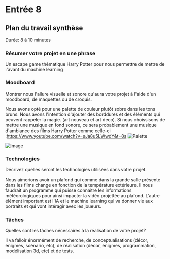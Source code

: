 # Entrée 8
## Plan du travail synthèse
Durée: 8 à 10 minutes

### Résumer votre projet en une phrase
Un escape game thématique Harry Potter pour nous permettre de mettre de l'avant du machine learning   

### Moodboard
Montrer nous l'allure visuelle et sonore qu'aura votre projet à l'aide d'un moodboard, de maquettes ou de croquis. 

Nous avons opté pour une palette de couleur plutôt sobre dans les tons bruns. Nous avons l'intention d'ajouter des borddures et des éléments qui peuvent rappeler la magie. (art nouveau et art deco). Si nous choissisons de mettre une musique en fond sonore, ce sera probablement une musique d'ambiance des films Harry Potter comme celle-ci :https://www.youtube.com/watch?v=sJa8u5LWwdY&t=8s
![Palette](https://github.com/Arlecchino14/exempleJournalDeBord/assets/143215813/4b1a7aae-a114-4433-99a3-9681b007b0a4)

![image](https://github.com/Arlecchino14/exempleJournalDeBord/assets/143215813/818c9865-1b8c-4edb-8e8d-e88e006e465d)





### Technologies
Décrivez quelles seront les technologies utilisées dans votre projet. 

Nous aimerions avoir un plafond qui comme dans la grande salle présente dans les films change en fonction de la température extérieure. Il nous faudrait un programme qui puisse connaitre les informations météorologiques pour ainsi impacter la vidéo projettée au plafond.
L'autre élément important est l'IA et le machine learning qui va donner vie aux portraits et qui vont intéragir avec les joueurs.

### Tâches
Quelles sont les tâches nécessaires à la réalisation de votre projet? 

Il va falloir énormément de recherche, de conceptualisations (décor, énigmes, scénario, etc), de réalisation (décor, énigmes, programmation, modélisation 3d, etc) et de tests.

